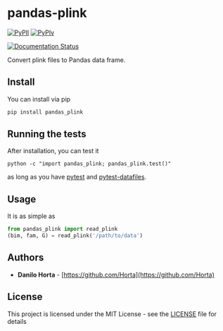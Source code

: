 # pandas-plink

[![PyPIl](https://img.shields.io/pypi/l/pandas_plink.svg?style=flat-square)](https://pypi.python.org/pypi/pandas_plink/)
[![PyPIv](https://img.shields.io/pypi/v/pandas_plink.svg?style=flat-square)](https://pypi.python.org/pypi/pandas_plink/)
<!-- [![Anaconda-Server Badge](https://anaconda.org/conda-forge/pandas_plink/badges/version.svg)](https://anaconda.org/conda-forge/pandas_plink) -->
[![Documentation Status](https://readthedocs.org/projects/pandas_plink/badge/?style=flat-square&version=latest)](http://pandas_plink.readthedocs.io/en/latest/?badge=latest)

Convert plink files to Pandas data frame.

## Install

You can install via pip
```bash
pip install pandas_plink
```

<!-- The recommended way of installing it is via
[conda](http://conda.pydata.org/docs/index.html)
```bash
conda install -c conda-forge pandas_plink
``` -->

<!-- An alternative way would be via pip
```bash
pip install pandas_plink
``` -->

## Running the tests

After installation, you can test it
```
python -c "import pandas_plink; pandas_plink.test()"
```
as long as you have [pytest](http://docs.pytest.org/en/latest/) and
[pytest-datafiles](https://pypi.python.org/pypi/pytest-datafiles).

## Usage

It is as simple as

```python
from pandas_plink import read_plink
(bim, fam, G) = read_plink('/path/to/data')
```

## Authors

* **Danilo Horta** - [https://github.com/Horta](https://github.com/Horta)

## License

This project is licensed under the MIT License - see the
[LICENSE](LICENSE) file for details
